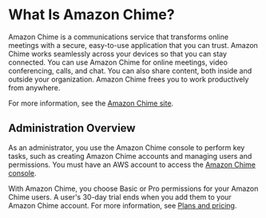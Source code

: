# What Is Amazon Chime?<a name="what-is-chime"></a>

Amazon Chime is a communications service that transforms online meetings with a secure, easy\-to\-use application that you can trust\. Amazon Chime works seamlessly across your devices so that you can stay connected\. You can use Amazon Chime for online meetings, video conferencing, calls, and chat\. You can also share content, both inside and outside your organization\. Amazon Chime frees you to work productively from anywhere\.

For more information, see the [Amazon Chime site](https://aws.amazon.com/chime)\.

## Administration Overview<a name="overview"></a>

As an administrator, you use the Amazon Chime console to perform key tasks, such as creating Amazon Chime accounts and managing users and permissions\. You must have an AWS account to access the [Amazon Chime console](https://console.chime.aws.amazon.com/)\.

With Amazon Chime, you choose Basic or Pro permissions for your Amazon Chime users\. A user's 30\-day trial ends when you add them to your Amazon Chime account\. For more information, see [Plans and pricing](https://aws.amazon.com/chime/pricing)\.